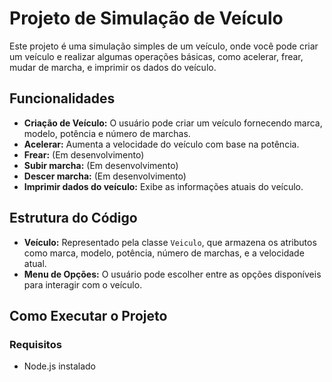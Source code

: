 # Projeto de Simulação de Veículo

Este projeto é uma simulação simples de um veículo, onde você pode criar um veículo e realizar algumas operações básicas, como acelerar, frear, mudar de marcha, e imprimir os dados do veículo.

## Funcionalidades

- **Criação de Veículo:** O usuário pode criar um veículo fornecendo marca, modelo, potência e número de marchas.
- **Acelerar:** Aumenta a velocidade do veículo com base na potência.
- **Frear:** (Em desenvolvimento)
- **Subir marcha:** (Em desenvolvimento)
- **Descer marcha:** (Em desenvolvimento)
- **Imprimir dados do veículo:** Exibe as informações atuais do veículo.

## Estrutura do Código

- **Veículo:** Representado pela classe `Veiculo`, que armazena os atributos como marca, modelo, potência, número de marchas, e a velocidade atual.
- **Menu de Opções:** O usuário pode escolher entre as opções disponíveis para interagir com o veículo.

## Como Executar o Projeto

### Requisitos

- Node.js instalado
